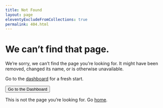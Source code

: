 ```yaml
---
title: Not Found
layout: page
eleventyExcludeFromCollections: true
permalink: 404.html
---
```


<div class="row justify-content-center pt-lg-20 pt-10">
  <div class="col-lg-8 col-12">
    <div class="card">
      <div class="card-body">
        <div class="row">
          <div class="col-10 mx-auto">
            <h1 class="h2 text-primary text-center">
              We can’t find that page.
            </h1>
            <p>We’re sorry, we can’t find the page you’re looking for. It might have been removed, changed its name, or
              is otherwise unavailable.</p>
            <p>Go to the <a href="">dashboard</a> for a fresh start.</p>
            <div class="text-center">
              <button type="button" class="btn btn-primary mb-2"><span class="fas fa-home" aria-hidden="true"></span> Go
                to the Dashboard</button>
            </div>
          </div>
        </div>
      </div>
    </div>
  </div>
</div>

This is not the page you’re looking for. Go <a href="{{ '/' | url }}">home</a>.
